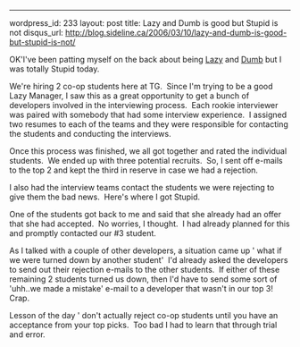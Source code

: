 --- 
wordpress_id: 233
layout: post
title: Lazy and Dumb is good but Stupid is not
disqus_url: http://blog.sideline.ca/2006/03/10/lazy-and-dumb-is-good-but-stupid-is-not/

<p>OK'I've been patting myself on the back about being <a href="http://www.sideline.ca/2006/03/02/sure-youre-lazy-and-dumb-but-what-about-incompetent-and-forgetful">Lazy</a> and <a href="http://www.sideline.ca/2006/03/10/a-dumb-manager-is-your-best-friend">Dumb</a> but I was totally Stupid today.</p>
<p>We're hiring 2 co-op students here at TG.  Since I'm trying to be a good Lazy Manager, I saw this as a great opportunity to get a bunch of developers involved in the interviewing process.  Each rookie interviewer was paired with somebody that had some interview experience.  I assigned two resumes to each of the teams and they were responsible for contacting the students and conducting the interviews.</p>
<p>Once this process was finished, we all got together and rated the individual students.  We ended up with three potential recruits.  So, I sent off e-mails to the top 2 and kept the third in reserve in case we had a rejection.</p>
<p>I also had the interview teams contact the students we were rejecting to give them the bad news.  Here's where I got Stupid.</p>
<p>One of the students got back to me and said that she already had an offer that she had accepted.  No worries, I thought.  I had already planned for this and promptly contacted our #3 student.</p>
<p>As I talked with a couple of other developers, a situation came up ' what if we were turned down by another student'  I'd already asked the developers to send out their rejection e-mails to the other students.  If either of these remaining 2 students turned us down, then I'd have to send some sort of 'uhh..we made a mistake' e-mail to a developer that wasn't in our top 3!  Crap.</p>
<p>Lesson of the day ' don't actually reject co-op students until you have an acceptance from your top picks.  Too bad I had to learn that through trial and error.  </p>
